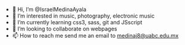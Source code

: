 - 👋 Hi, I’m @IsraelMedinaAyala
- 👀 I’m interested in music, photography, electronic music
- 🌱 I’m currently learning css3, sass, git and JSscript
- 💞️ I’m looking to collaborate on webpages
- 📫 How to reach me send me an email to medinaj8@uabc.edu.mx

<!---
IsraelMedinaAyala/IsraelMedinaAyala is a ✨ special ✨ repository because its `README.md` (this file) appears on your GitHub profile.
You can click the Preview link to take a look at your changes.
--->
